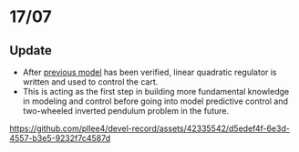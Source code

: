 # 17/07

## Update
- After [previous model](https://github.com/pllee4/devel-record/tree/master/2023/06June/04) has been verified, linear quadratic regulator is written and used to control the cart.
- This is acting as the first step in building more fundamental knowledge in modeling and control before going into model predictive control and two-wheeled inverted pendulum problem in the future.

https://github.com/pllee4/devel-record/assets/42335542/d5edef4f-6e3d-4557-b3e5-9232f7c4587d